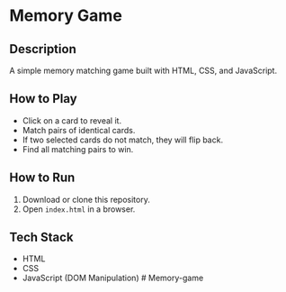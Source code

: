 # Memory Game

## Description
A simple memory matching game built with HTML, CSS, and JavaScript.

## How to Play
- Click on a card to reveal it.
- Match pairs of identical cards.
- If two selected cards do not match, they will flip back.
- Find all matching pairs to win.

## How to Run
1. Download or clone this repository.
2. Open `index.html` in a browser.

## Tech Stack
- HTML
- CSS
- JavaScript (DOM Manipulation)
#   M e m o r y - g a m e  
 